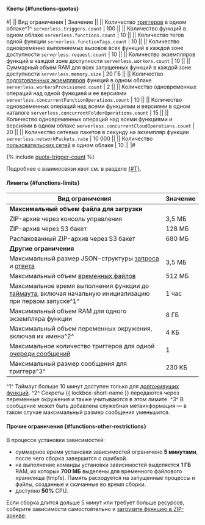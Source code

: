 #### Квоты {#functions-quotas}

#|
|| Вид ограничения | Значение ||
|| Количество [триггеров](../functions/concepts/trigger/index.md) в одном облаке^1^ 
`serverless.triggers.count` | 100 ||
|| Количество функций в одном облаке 
`serverless.functions.count` | 10 ||
|| Количество тегов одной функции 
`serverless.functionTags.count` | 10 ||
|| Количество одновременно выполняемых вызовов всех функций в каждой зоне доступности 
`serverless.request.count` | 10 ||
|| Количество экземпляров функций в каждой зоне доступности 
`serverless.workers.count` | 10 ||
|| Суммарный объем RAM для всех запущенных функций в каждой зоне доступности 
`serverless.memory.size` | 20 ГБ ||
|| Количество [подготовленных экземпляров](../functions/concepts/function.md#provisioned-instances) функций в одном облаке 
`serverless.workersProvisioned.count` | 2 ||
|| Количество одновременных операций над одной функцией и ее версиями 
`serverless.concurrentFunctionOperations.count` | 10 ||
|| Количество одновременных операций над всеми функциями и версиями в одном каталоге 
`serverless.concurrentFolderOperations.count` | 15 ||
|| Количество одновременных операций над всеми функциями и версиями в одном облаке 
`serverless.concurrentCloudOperations.count` | 20 ||
|| Количество сетевых пакетов в секунду на экземпляр функции 
`serverless.networkPackets.rate` | 10 000 ||
|| Количество [пользовательских сетей](../functions/concepts/networking.md#user-network) в одном облаке | 10 ||
|#

{% include [quota-trigger-count](quota-trigger-count.md) %}

Подробнее о взаимосвязи квот см. в разделе [{#T}](../functions/concepts/limits.md#related-quotas).

#### Лимиты {#functions-limits}

Вид ограничения | Значение
--- | ---
**Максимальный объем файла для загрузки** |
ZIP-архив через консоль управления | 3,5 МБ
ZIP-архив через S3 бакет | 128 МБ
Распакованный ZIP-архив через S3 бакет | 680 МБ
**Другие ограничения** |
Максимальный размер JSON-структуры [запроса](../functions/concepts/function-invoke.md#request) и [ответа](../functions/concepts/function-invoke.md#response) | 3,5 МБ
Максимальный объем [временных файлов](../functions/concepts/runtime/environment-variables.md#files) | 512 МБ
Максимальное время выполнения функции до [таймаута](../functions/operations/function/version-manage.md), включая начальную инициализацию при первом запуске^1^ | 1 час
Максимальный объем RAM для одного экземпляра функции | 8 ГБ
Максимальный объем переменных окружения, включая их имена^2^ | 4 КБ
Максимальное количество триггеров для одной [очереди сообщений](../message-queue/concepts/queue.md) | 1
Максимальный размер сообщения для триггера^3^ | 230 КБ

^1^ Таймаут больше 10 минут доступен только для [долгоживущих функций](../functions/concepts/long-lived-functions.md).
^2^ Секреты {{ lockbox-short-name }} передаются через переменные окружения и также учитываются в этом лимите.
^3^ В сообщение может быть добавлена служебная метаинформация — в таком случае максимальный размер сообщения уменьшится.


#### Прочие ограничения {#functions-other-restrictions}

В процессе установки зависимостей:
  * суммарное время установки зависимостей ограничено **5 минутами**, после чего сборка завершится с ошибкой.
  * на выполнение команды установки зависимостей выделяется **1 ГБ** RAM, из которых **700 МБ** выделены для временного файлового хранилища (tmpfs). Память расходуется на запущенные процессы и файлы, созданные и скачанные во время сборки.
  * доступно **50%** CPU.

  Если сборка длится дольше 5 минут или требует больше ресурсов, соберите зависимости самостоятельно и [загрузите функцию в ZIP-архиве](../functions/operations/function/version-manage.md).